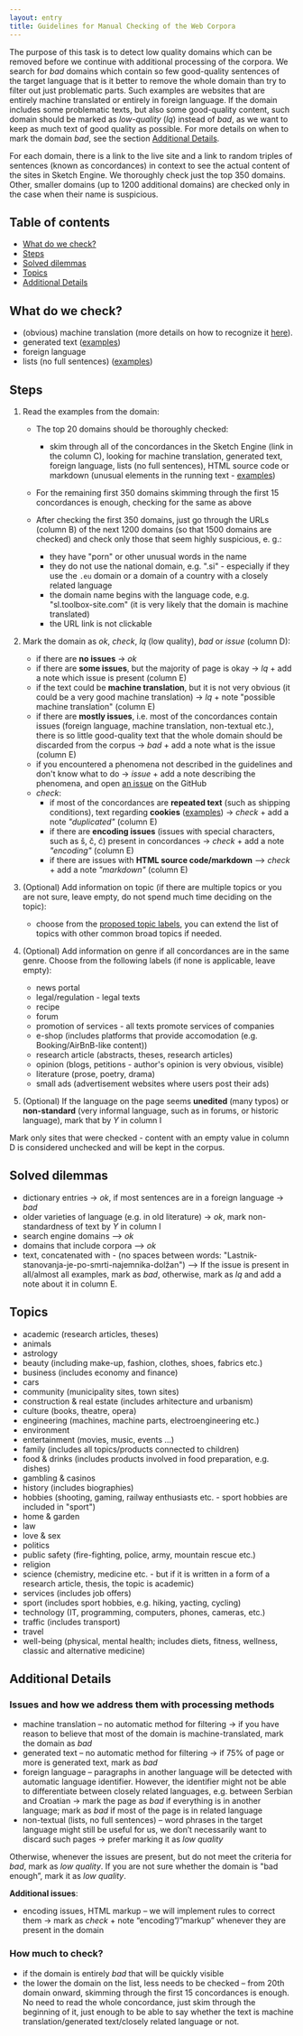 ```yaml
---
layout: entry
title: Guidelines for Manual Checking of the Web Corpora
---
```


The purpose of this task is to detect low quality domains which can be removed before we continue with additional processing of the corpora. We search for *bad* domains which contain so few good-quality sentences of the target language that is it better to remove the whole domain than try to filter out just problematic parts. Such examples are websites that are entirely machine translated or entirely in foreign language. If the domain includes some problematic texts, but also some good-quality content, such domain should be marked as *low-quality* (*lq*) instead of *bad*, as we want to keep as much text of good quality as possible. For more details on when to mark the domain *bad*, see the section [Additional Details](#additional-details).

For each domain, there is a link to the live site and a link to random triples of sentences (known as concordances) in context to see the actual content of the sites in Sketch Engine. We thoroughly check just the top 350 domains. Other, smaller domains (up to 1200 additional domains) are checked only in the case when their name is suspicious.

## Table of contents
* [What do we check?](#what-do-we-check)
* [Steps](#steps)
* [Solved dilemmas](#solved-dilemmas)
* [Topics](#topics)
* [Additional Details](#additional-details)


## What do we check?
* (obvious) machine translation (more details on how to recognize it [here](_pages/machine_translation.md)).
* generated text ([examples](_pages/generated_text_examples.md))
* foreign language
* lists (no full sentences) ([examples](_pages/non-textual_examples.md))

## Steps

1. Read the examples from the domain:
	* The top 20 domains should be thoroughly checked:
		* skim through all of the concordances in the Sketch Engine (link in the column C), looking for machine translation, generated text, foreign language, lists (no full sentences), HTML source code or markdown (unusual elements in the running text - [examples](_pages/markdown_examples.md))

	* For the remaining first 350 domains skimming through the first 15 concordances is enough, checking for the same as above

	* After checking the first 350 domains, just go through the URLs (column B) of the next 1200 domains (so that 1500 domains are checked) and check only those that seem highly suspicious, e. g.:
		* they have "porn" or other unusual words in the name
		* they do not use the national domain, e.g. ".si" - especially if they use the `.eu` domain or a domain of a country with a closely related language
		* the domain name begins with the language code, e.g. "sl.toolbox-site.com" (it is very likely that the domain is machine translated)
		* the URL link is not clickable

2. Mark the domain as *ok*, *check*, *lq* (low quality), *bad* or *issue* (column D):
	* if there are **no issues** -> *ok*
	* if there are **some issues**, but the majority of page is okay -> *lq* + add a note which issue is present (column E)
	* if the text could be **machine translation**, but it is not very obvious (it could be a very good machine translation) -> *lq* + note "possible machine translation" (column E)
	* if there are **mostly issues**, i.e. most of the concordances contain issues (foreign language, machine translation, non-textual etc.), there is so little good-quality text that the whole domain should be discarded from the corpus -> *bad* + add a note what is the issue (column E)
	* if you encountered a phenomena not described in the guidelines and don't know what to do -> *issue* + add a note describing the phenomena, and open [an issue](https://github.com/macocu/Manual-Checking-Web-Corpora-Guidelines/issues) on the GitHub
	* *check*:
		* if most of the concordances are **repeated text** (such as shipping conditions), text regarding **cookies** ([examples](_pages/cookies_examples.md)) -> *check* + add a note *"duplicated"* (column E)
		* if there are **encoding issues** (issues with special characters, such as š, č, ć) present in concordances -> *check* + add a note *"encoding"* (column E)
		* if there are issues with **HTML source code/markdown** --> *check* + add a note *"markdown"* (column E)

3. (Optional) Add information on topic (if there are multiple topics or you are not sure, leave empty, do not spend much time deciding on the topic):
	* choose from the [proposed topic labels](#topics), you can extend the list of topics with other common broad topics if needed.

4. (Optional) Add information on genre if all concordances are in the same genre. Choose from the following labels (if none is applicable, leave empty):
	* news portal
	* legal/regulation - legal texts
	* recipe
	* forum
	* promotion of services - all texts promote services of companies
	* e-shop (includes platforms that provide accomodation (e.g. Booking/AirBnB-like content))
	* research article (abstracts, theses, research articles)
	* opinion (blogs, petitions - author's opinion is very obvious, visible)
	* literature (prose, poetry, drama)
	* small ads (advertisement websites where users post their ads)

5. (Optional) If the language on the page seems **unedited** (many typos) or **non-standard** (very informal language, such as in forums, or historic language), mark that by *Y* in column I

Mark only sites that were checked - content with an empty value in column D is considered unchecked and will be kept in the corpus.

## Solved dilemmas

* dictionary entries -> *ok*, if most sentences are in a foreign language -> *bad*
* older varieties of language (e.g. in old literature) -> *ok*, mark non-standardness of text by *Y* in column I
* search engine domains --> *ok*
* domains that include corpora --> *ok*
* text, concatenated with - (no spaces between words: "Lastnik-stanovanja-je-po-smrti-najemnika-dolžan") --> If the issue is present in all/almost all examples, mark as *bad*, otherwise, mark as *lq* and add a note about it in column E.

## Topics

* academic (research articles, theses)
* animals
* astrology
* beauty (including make-up, fashion, clothes, shoes, fabrics etc.)
* business (includes economy and finance)
* cars
* community (municipality sites, town sites)
* construction & real estate (includes arhitecture and urbanism)
* culture (books, theatre, opera)
* engineering (machines, machine parts, electroengineering etc.)
* environment
* entertainment (movies, music, events …)
* family (includes all topics/products connected to children)
* food & drinks (includes products involved in food preparation, e.g. dishes)
* gambling & casinos
* history (includes biographies)
* hobbies (shooting, gaming, railway enthusiasts etc. - sport hobbies are included in "sport")
* home & garden
* law
* love & sex
* politics
* public safety (fire-fighting, police, army, mountain rescue etc.)
* religion
* science (chemistry, medicine etc. - but if it is written in a form of a research article, thesis, the topic is academic)
* services (includes job offers)
* sport (includes sport hobbies, e.g. hiking, yacting, cycling)
* technology (IT, programming, computers, phones, cameras, etc.)
* traffic (includes transport)
* travel
* well-being (physical, mental health; includes diets, fitness, wellness, classic and alternative medicine)

## Additional Details

### Issues and how we address them with processing methods
* machine translation – no automatic method for filtering -> if you have reason to believe that most of the domain is machine-translated, mark the domain as *bad*
* generated text – no automatic method for filtering -> if 75% of page or more is generated text, mark as *bad*
* foreign language – paragraphs in another language will be detected with automatic language identifier. However, the identifier might not be able to differentiate between closely related languages, e.g. between Serbian and Croatian -> mark the page as *bad* if everything is in another language; mark as *bad* if most of the page is in related language
* non-textual (lists, no full sentences) – word phrases in the target language might still be useful for us, we don’t necessarily want to discard such pages -> prefer marking it as *low quality*

Otherwise, whenever the issues are present, but do not meet the criteria for *bad*, mark as *low quality*. If you are not sure whether the domain is "bad enough”, mark it as *low quality*.

**Additional issues**:
* encoding issues, HTML markup – we will implement rules to correct them -> mark as *check* + note “encoding”/”markup” whenever they are present in the domain

### How much to check?
* if the domain is entirely *bad* that will be quickly visible
* the lower the domain on the list, less needs to be checked – from 20th domain onward, skimming through the first 15 concordances is enough. No need to read the whole concordance, just skim through the beginning of it, just enough to be able to say whether the text is machine translation/generated text/closely related language or not.
